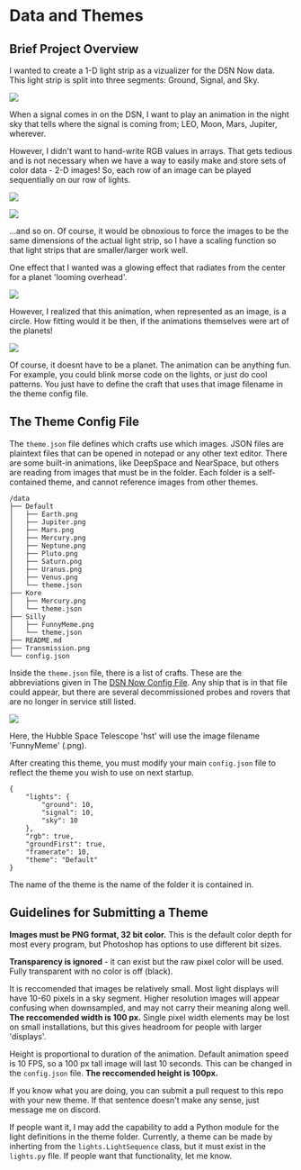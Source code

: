 # Data and Themes

## Brief Project Overview

I wanted to create a 1-D light strip as a vizualizer for the DSN Now data. This light strip is split into three segments: Ground, Signal, and Sky.

![](../man/system.png)

When a signal comes in on the DSN, I want to play an animation in the night sky that tells where the signal is coming from; LEO, Moon, Mars, Jupiter, wherever. 

However, I didn't want to hand-write RGB values in arrays. That gets tedious and is not necessary when we have a way to easily make and store sets of color data - 2-D images! So, each row of an image can be played sequentially on our row of lights.

![](../man/frame1.png)

![](../man/frame2.png)

...and so on. Of course, it would be obnoxious to force the images to be the same dimensions of the actual light strip, so I have a scaling function so that light strips that are smaller/larger work well. 

One effect that I wanted was a glowing effect that radiates from the center for a planet 'looming overhead'. 

![](../man/planetvibe.png)

However, I realized that this animation, when represented as an image, is a circle. How fitting would it be then, if the animations themselves were art of the planets!

![](../man/pixelart.png)

Of course, it doesnt have to be a planet. The animation can be anything fun. For example, you could blink morse code on the lights, or just do cool patterns. You just have to define the craft that uses that image filename in the theme config file.

## The Theme Config File

The `theme.json` file defines which crafts use which images. JSON files are plaintext files that can be opened in notepad or any other text editor. There are some built-in animations, like DeepSpace and NearSpace, but others are reading from images that must be in the folder. Each folder is a self-contained theme, and cannot reference images from other themes.

```
/data
├── Default
│   ├── Earth.png
│   ├── Jupiter.png
│   ├── Mars.png
│   ├── Mercury.png
│   ├── Neptune.png
│   ├── Pluto.png
│   ├── Saturn.png
│   ├── Uranus.png
│   ├── Venus.png
│   └── theme.json
├── Kore
│   ├── Mercury.png
│   └── theme.json
├── Silly
│   ├── FunnyMeme.png
│   └── theme.json
├── README.md
├── Transmission.png
└── config.json
```

Inside the `theme.json` file, there is a list of crafts. These are the abbreviations given in The [DSN Now Config File](https://eyes.nasa.gov/dsn/config.xml). Any ship that is in that file could appear, but there are several decommissioned probes and rovers that are no longer in service still listed.

![](../man/config.png)

Here, the Hubble Space Telescope 'hst' will use the image filename 'FunnyMeme' (.png).

After creating this theme, you must modify your main `config.json` file to reflect the theme you wish to use on next startup.

```
{
    "lights": {
        "ground": 10,
        "signal": 10,
        "sky": 10
    },
	"rgb": true,
    "groundFirst": true,
    "framerate": 10,
	"theme": "Default"
}
```

The name of the theme is the name of the folder it is contained in.

## Guidelines for Submitting a Theme

**Images must be PNG format, 32 bit color.** This is the default color depth for most every program, but Photoshop has options to use different bit sizes.

**Transparency is ignored** - it can exist but the raw pixel color will be used. Fully transparent with no color is off (black).

It is reccomended that images be relatively small. Most light displays will have 10-60 pixels in a sky segment. Higher resolution images will appear confusing when downsampled, and may not carry their meaning along well. **The reccomended width is 100 px.** Single pixel width elements may be lost on small installations, but this gives headroom for people with larger 'displays'. 

Height is proportional to duration of the animation. Default animation speed is 10 FPS, so a 100 px tall image will last 10 seconds. This can be changed in the `config.json` file. **The reccomended height is 100px.**

If you know what you are doing, you can submit a pull request to this repo with your new theme. If that sentence doesn't make any sense, just message me on discord.

If people want it, I may add the capability to add a Python module for the light definitions in the theme folder. Currently, a theme can be made by inherting from the `lights.LightSequence` class, but it must exist in the `lights.py` file. If people want that functionality, let me know.